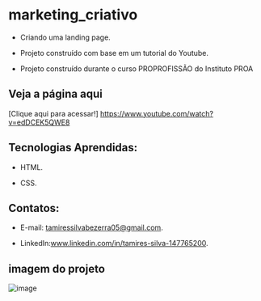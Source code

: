 # marketing_criativo

 - Criando uma landing page.
   
 - Projeto construído com base em um tutorial do Youtube.

 - Projeto construído durante o curso PROPROFISSÃO do Instituto PROA
   
## Veja a página aqui

 [Clique aqui para acessar!]  https://www.youtube.com/watch?v=edDCEK5QWE8
   
## Tecnologias Aprendidas:
 - HTML.
   
 - CSS.

## Contatos:
 - E-mail: tamiressilvabezerra05@gmail.com.
   
 - LinkedIn:www.linkedin.com/in/tamires-silva-147765200.

    
    
## imagem do projeto
![image](https://github.com/tamiressil/marketing_criativo/assets/163886976/370300cc-9cd0-48ec-93aa-43a1d7614614)
